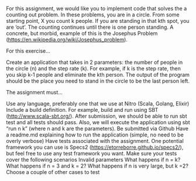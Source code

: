 For this assignment, we would like you to implement code that solves the a counting out problem.  In these problems, you are in a circle.  From some starting point, X you count k people.  If you are standing in that kth spot, you are ‘out’.  The counting continues until there is one person standing.  A concrete, but morbid, example of this is the Josephus Problem (https://en.wikipedia.org/wiki/Josephus_problem).

 

For this exercise…

 

Create an application that takes in 2 parameters: the number of people in the circle (n) and the step rate (k).  For example, if k is the step rate, then you skip k-1 people and eliminate the kth person.  The output of the program should be the place you need to stand in the circle to be the last person left.

 

The assignment must…

Use any language, preferably one that we use at Nitro (Scala, Golang, Elixir)
Include a build definition. For example, build and run using SBT (http://www.scala-sbt.org/).  After submission, we should be able to run sbt test and all tests should pass.  Also, we will execute the application using sbt “run n k” (where n and k are the parameters).
Be submitted via Github
Have a readme.md explaining how to run the application (simple, no need to be overly verbose)
Have tests associated with the assignment.  One potential framework you can use is Specs2 (https://etorreborre.github.io/specs2/), but feel free to use any test framework you want.  Make sure your tests cover the following scenarios
Invalid parameters
What happens if n = k?
What happens if n = 3 and k = 2?
What happens if n is very large, but k =2?
Choose a couple of other cases to test